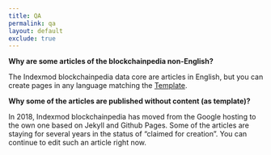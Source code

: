 ```yaml
---
title: QA
permalink: qa
layout: default
exclude: true
---
```

**Why are some articles of the blockchainpedia non-English?**

The Indexmod blockchainpedia data core are articles in English, but you can create pages in any language matching the [Template](https://indexmod.github.io/encyclopedia/template).

**Why some of the articles are published without content (as template)?**

In 2018, Indexmod blockchainpedia has moved from the Google hosting to the own one based on Jekyll and Github Pages. Some of the articles are staying for several years in the status of “claimed for creation”. You can continue to edit such an article right now.
